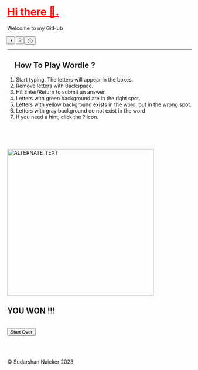 <!DOCTYPE html>
<html lang="en-US">
  <head>
    <meta charset="utf-8" />
    <meta name="viewport" content="width=device-width" />
    <link rel="stylesheet" href="./style.css" />
  </head>
  <body>
    <h1 style="color: red; text-decoration: underline;"> Hi there 👋.</h1>
    <p>Welcome to my GitHub</p>
    <div class = "allbuttons" id = "allbuttons">
      <button class = "headerbtn" style = "margin-left: -0.2em;" type = "button" onclick="Invert()" > &#9681; </button>
      <button class = "headerbtn" style = "margin-left: -0.2em;" type = "button" onclick = "openhint()"> &#63; </button>
      <button class = "headerbtn" style = "margin-left: -0.2em;" type = "button" onclick="openInst()"> &#9432; </button>
    </div>
    <hr> 
    <div class = "rightside" id = "rightside">
      <div class = "popup" id = "popup">
        <h2 style="text-align: left; padding-left: 20px;">How To Play Wordle ?</h2>
        <ol>
          <li> Start typing. The letters will appear in the boxes.</li>
          <li> Remove letters with Backspace.</li>
          <li> Hit Enter/Return to submit an answer.</li>
          <li> Letters with green background are in the right spot.</li>
          <li> Letters with yellow background exists in the word, but in the wrong spot. </li>
          <li> Letters with gray background do not exist in the word</li>
          <li> If you need a hint, click the ? icon.</li>
        </ol>
      </div>
    </div>
    <br>
    <div class = "foothint" id = "foothint"><p></p></div>
    <br>
    <div id = "box"></div>
    <br>
    <div class = "imge" id = "imge">
      <img src="https://res.cloudinary.com/mkf/image/upload/v1675467141/ENSF-381/labs/congrats_fkscna.gif" width = "400" alt="ALTERNATE_TEXT">
      <h2> YOU WON !!!</h2>
    </div>
    <br>
    <div class = "Startover">
      <button id = "againbtn" type = "button" onclick = "STARTOVER()" > Start Over </button>
    </div>
    <br>
    <p id = "answer"></p>
    <br>
    <P class="footer"> © Sudarshan Naicker 2023 </P>
  </body>
</html>